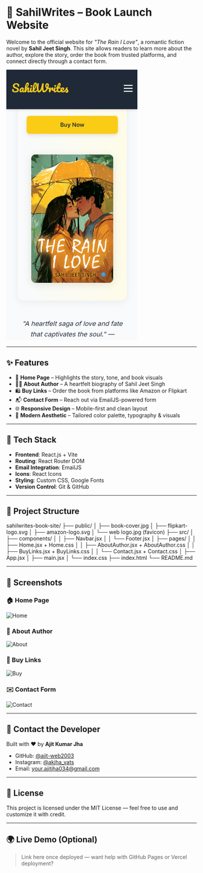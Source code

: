 # 📖 SahilWrites – Book Launch Website

Welcome to the official website for *"The Rain I Love"*, a romantic fiction novel by **Sahil Jeet Singh**. This site allows readers to learn more about the author, explore the story, order the book from trusted platforms, and connect directly through a contact form.

![Website Preview](./Previews/Screenshot%202025-06-24%20224545.png)



---

## ✨ Features

- 📘 **Home Page** – Highlights the story, tone, and book visuals
- 🧑‍💼 **About Author** – A heartfelt biography of Sahil Jeet Singh
- 🛍️ **Buy Links** – Order the book from platforms like Amazon or Flipkart
- 📬 **Contact Form** – Reach out via EmailJS-powered form
- 🌐 **Responsive Design** – Mobile-first and clean layout
- 🎨 **Modern Aesthetic** – Tailored color palette, typography & visuals

---

## 🚀 Tech Stack

- **Frontend**: React.js + Vite
- **Routing**: React Router DOM
- **Email Integration**: EmailJS
- **Icons**: React Icons
- **Styling**: Custom CSS, Google Fonts
- **Version Control**: Git & GitHub

---

## 📂 Project Structure

sahilwrites-book-site/
├── public/
│ ├── book-cover.jpg
│ ├── flipkart-logo.svg
│ ├── amazon-logo.svg
│ └── web logo.jpg (favicon)
├── src/
│ ├── components/
│ │ ├── Navbar.jsx
│ │ └── Footer.jsx
│ ├── pages/
│ │ ├── Home.jsx + Home.css
│ │ ├── AboutAuthor.jsx + AboutAuthor.css
│ │ ├── BuyLinks.jsx + BuyLinks.css
│ │ └── Contact.jsx + Contact.css
│ ├── App.jsx
│ ├── main.jsx
│ └── index.css
├── index.html
└── README.md

---

## 📸 Screenshots

### 🏠 Home Page
![Home](./screenshots/home.png)

### 👤 About Author
![About](./screenshots/about.png)

### 🛒 Buy Links
![Buy](./screenshots/buy.png)

### ✉️ Contact Form
![Contact](./screenshots/contact.png)

---

## 📧 Contact the Developer

Built with ❤️ by **Ajit Kumar Jha**

- GitHub: [@ajit-web2003](https://github.com/ajit-web2003)
- Instagram: [@akjha_vats](https://instagram.com/akjha_vats)
- Email: [your.ajitjha034@gmail.com](mailto:your.ajitjha034@gmail.com)

---

## 📝 License

This project is licensed under the MIT License — feel free to use and customize it with credit.

---

## 🌍 Live Demo (Optional)

> Link here once deployed — want help with GitHub Pages or Vercel deployment?

